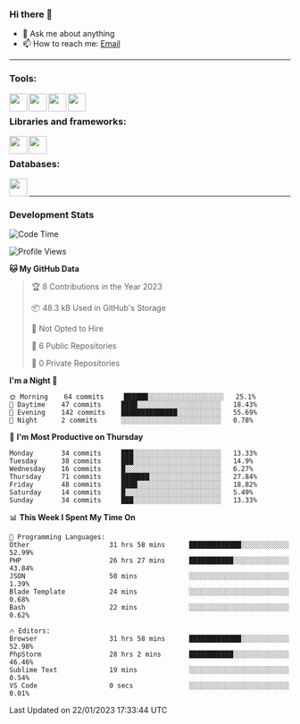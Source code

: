 ### Hi there 👋

- 💬 Ask me about anything
- 📫 How to reach me: [Email]

---

### Tools:
<img align='left' height="32" width="32" src="https://cdn.jsdelivr.net/npm/simple-icons@4.8.0/icons/phpstorm.svg" />
<img align='left' height="32" width="32" src="https://cdn.jsdelivr.net/npm/simple-icons@4.8.0/icons/sublimetext.svg" />
<img align='left' height="32" width="32" src="https://cdn.jsdelivr.net/npm/simple-icons@4.8.0/icons/laragon.svg" />
<img align='left' height="32" width="32" src="https://cdn.jsdelivr.net/npm/simple-icons@4.8.0/icons/xampp.svg" />
<br>

### Libraries and frameworks:
<img align='left' height="32" width="32" src="https://cdn.jsdelivr.net/npm/simple-icons@4.8.0/icons/laravel.svg" />
<img align='left' height="32" width="32" src="https://cdn.jsdelivr.net/npm/simple-icons@4.8.0/icons/jquery.svg" />
<br>

### Databases:
<img align='left' height="32" width="32" src="https://cdn.jsdelivr.net/npm/simple-icons@4.8.0/icons/mysql.svg" />
<br>

---
### Development Stats
<!--START_SECTION:waka-->
![Code Time](http://img.shields.io/badge/Code%20Time-810%20hrs%205%20mins-blue)

![Profile Views](http://img.shields.io/badge/Profile%20Views-0-blue)

**🐱 My GitHub Data** 

> 🏆 8 Contributions in the Year 2023
 > 
> 📦 48.3 kB Used in GitHub's Storage 
 > 
> 🚫 Not Opted to Hire
 > 
> 📜 6 Public Repositories 
 > 
> 🔑 0 Private Repositories  
 > 
**I'm a Night 🦉** 

```text
🌞 Morning    64 commits     ██████░░░░░░░░░░░░░░░░░░░   25.1% 
🌆 Daytime    47 commits     ████░░░░░░░░░░░░░░░░░░░░░   18.43% 
🌃 Evening    142 commits    ██████████████░░░░░░░░░░░   55.69% 
🌙 Night      2 commits      ░░░░░░░░░░░░░░░░░░░░░░░░░   0.78%

```
📅 **I'm Most Productive on Thursday** 

```text
Monday       34 commits     ███░░░░░░░░░░░░░░░░░░░░░░   13.33% 
Tuesday      38 commits     ███░░░░░░░░░░░░░░░░░░░░░░   14.9% 
Wednesday    16 commits     █░░░░░░░░░░░░░░░░░░░░░░░░   6.27% 
Thursday     71 commits     ███████░░░░░░░░░░░░░░░░░░   27.84% 
Friday       48 commits     ████░░░░░░░░░░░░░░░░░░░░░   18.82% 
Saturday     14 commits     █░░░░░░░░░░░░░░░░░░░░░░░░   5.49% 
Sunday       34 commits     ███░░░░░░░░░░░░░░░░░░░░░░   13.33%

```


📊 **This Week I Spent My Time On** 

```text
💬 Programming Languages: 
Other                    31 hrs 58 mins      █████████████░░░░░░░░░░░░   52.99% 
PHP                      26 hrs 27 mins      ███████████░░░░░░░░░░░░░░   43.84% 
JSON                     50 mins             ░░░░░░░░░░░░░░░░░░░░░░░░░   1.39% 
Blade Template           24 mins             ░░░░░░░░░░░░░░░░░░░░░░░░░   0.68% 
Bash                     22 mins             ░░░░░░░░░░░░░░░░░░░░░░░░░   0.62%

🔥 Editors: 
Browser                  31 hrs 58 mins      █████████████░░░░░░░░░░░░   52.98% 
PhpStorm                 28 hrs 2 mins       ███████████░░░░░░░░░░░░░░   46.46% 
Sublime Text             19 mins             ░░░░░░░░░░░░░░░░░░░░░░░░░   0.54% 
VS Code                  0 secs              ░░░░░░░░░░░░░░░░░░░░░░░░░   0.01%

```


 Last Updated on 22/01/2023 17:33:44 UTC
<!--END_SECTION:waka-->

[huyviet]: https://huyviet.vn/
[EMAIl]: https://mail.google.com/mail/u/0/?fs=1&tf=cm&source=mailto&to=huynguyenviet0110@gmail.com
